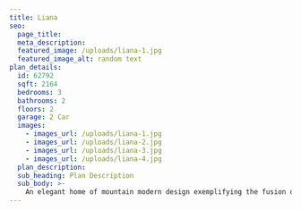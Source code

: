 ```yaml
---
title: Liana
seo:
  page_title:
  meta_description:
  featured_image: /uploads/liana-1.jpg
  featured_image_alt: random text
plan_details:
  id: 62792
  sqft: 2164
  bedrooms: 3
  bathrooms: 2
  floors: 2
  garage: 2 Car
  images:
    - images_url: /uploads/liana-1.jpg
    - images_url: /uploads/liana-2.jpg
    - images_url: /uploads/liana-3.jpg
    - images_url: /uploads/liana-4.jpg
  plan_description:
  sub_heading: Plan Description
  sub_body: >-
    An elegant home of mountain modern design exemplifying the fusion of the clean crisp linear look of a very modern design into a mountainous environment. Soaring expanse of glass and natural reclaimed wood allows the homeowner the open living environment sought after by most of today's homebuyers. Additionally, many very private spaces are incorporated within the design for the separation of lifestyles for each person of the family's individual requirements. There is even a safe room incorporated in the home for the safety of the family. Simply stated, an amazing statement of the homeowners lifestyle and status statement.
---
```

